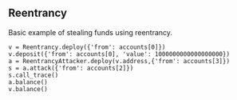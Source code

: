 ## Reentrancy
Basic example of stealing funds using reentrancy.

```
v = Reentrancy.deploy({'from': accounts[0]})
v.deposit({'from': accounts[0], 'value': 1000000000000000000})
a = ReentrancyAttacker.deploy(v.address,{'from': accounts[3]})
s = a.attack({'from': accounts[2]})
s.call_trace()
a.balance()
v.balance()
```
